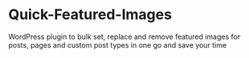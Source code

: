 Quick-Featured-Images
=====================

WordPress plugin to bulk set, replace and remove featured images for posts, pages and custom post types in one go and save your time
